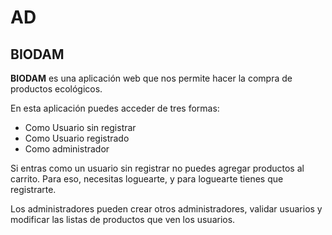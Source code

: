 # AD
## BIODAM
**BIODAM** es una aplicación web que nos permite hacer la compra de productos ecológicos. 

En esta aplicación puedes acceder de tres formas:

- Como Usuario sin registrar
- Como Usuario registrado
- Como administrador

Si entras como un usuario sin registrar no puedes agregar productos al carrito. Para eso, necesitas loguearte, y para loguearte tienes que registrarte.

Los administradores pueden crear otros administradores, validar usuarios y modificar las listas de productos que ven los usuarios.